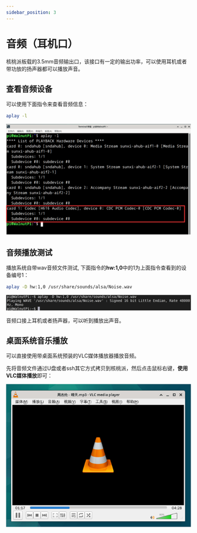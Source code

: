 ```yaml
---
sidebar_position: 3
---
```


# 音频（耳机口）

核桃派板载的3.5mm音频输出口，该接口有一定的输出功率，可以使用耳机或者带功放的扬声器都可以播放声音。

## 查看音频设备

可以使用下面指令来查看音频信息：

```bash
aplay -l
```

![audio1](./img/audio/audio1.png)

## 音频播放测试

播放系统自带wav音频文件测试, 下面指令的**hw:1,0**中的1为上面指令查看到的设备编号1：

```bash
aplay -D hw:1,0 /usr/share/sounds/alsa/Noise.wav
```

![audio2](./img/audio/audio2.png)

音频口接上耳机或者扬声器，可以听到播放出声音。

## 桌面系统音乐播放

可以直接使用带桌面系统预装的VLC媒体播放器播放音频。

先将音频文件通过U盘或者ssh其它方式拷贝到核桃派，然后点击鼠标右键，**使用VLC媒体播放**即可：

![audio3](./img/audio/audio3.png)

